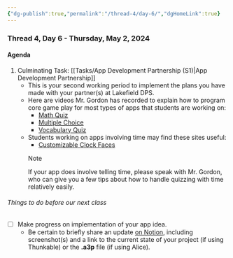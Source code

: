 ```yaml
---
{"dg-publish":true,"permalink":"/thread-4/day-6/","dgHomeLink":true}
---
```


### Thread 4, Day 6 - Thursday, May 2, 2024
#### Agenda
1. Culminating Task: [[Tasks/App Development Partnership (S1)\|App Development Partnership]]
	- This is your second working period to implement the plans you have made with your partner(s) at Lakefield DPS.
	- Here are videos Mr. Gordon has recorded to explain how to program core game play for most types of apps that students are working on:
		- [Math Quiz](https://www.youtube.com/watch?v=ZFmUKV2IcPM)
		- [Multiple Choice](https://youtu.be/sUo-4wQzXSc)
		- [Vocabulary Quiz](https://youtu.be/etDWMpTUATk)
	- Students working on apps involving time may find these sites useful:
		- [Customizable Clock Faces](https://www.blocklayer.com/clock-face)
		> [!NOTE]
		> If your app does involve telling time, please speak with Mr. Gordon, who can give you a few tips about how to handle quizzing with time relatively easily.

###### Things to do before our next class
- [ ] Make progress on implementation of your app idea.
	- Be certain to briefly share an update [on Notion](https://notion.so), including screenshot(s) and a link to the current state of your project (if using Thunkable) or the **.a3p** file (if using Alice).